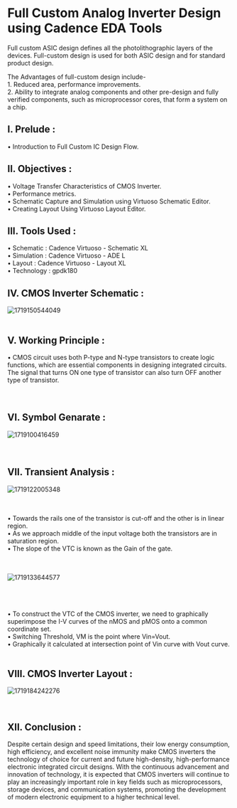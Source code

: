 # Full Custom Analog Inverter Design using Cadence EDA Tools
Full custom ASIC design defines all the photolithographic layers of the devices. Full-custom design is used for both ASIC design and for standard product design.

The Advantages of full-custom design include-<br>1. Reduced area, performance improvements.
<br>
2. Ability to integrate analog components and other pre-design and fully verified components, such as microprocessor cores, that form a system on a chip.

<h2>I. Prelude :</h2>

• Introduction to Full Custom IC Design Flow.

<h2>II. Objectives :</h2>

• Voltage Transfer Characteristics of CMOS Inverter.
<br>
• Performance metrics.
<br>
• Schematic Capture and Simulation using Virtuoso Schematic Editor.
<br>
• Creating Layout Using Virtuoso Layout Editor.

<h2>III. Tools Used :</h2>
• Schematic : Cadence Virtuoso - Schematic XL
<br>
• Simulation : Cadence Virtuoso - ADE L
<br>
• Layout : Cadence Virtuoso - Layout XL
<br>
• Technology : gpdk180

<h2>IV. CMOS Inverter Schematic :</h2>

![1719150544049](https://github.com/user-attachments/assets/bb20cffe-0b12-4dc4-bb82-3774492116df)
<br>
<BR>
<h2>V. Working Principle :</h2>

• CMOS circuit uses both P-type and N-type transistors to create logic functions, which are essential components in designing integrated circuits. The signal that turns ON one type of transistor can also turn OFF another type of transistor.
<br>
<br>
<br>
<h2>VI. Symbol Genarate :</h2>

![1719100416459](https://github.com/user-attachments/assets/60641c8a-65b9-4f6a-a454-7c638f4e35bc)
<br>
<br>
<br>
<h2>VII. Transient Analysis :</h2>

![1719122005348](https://github.com/user-attachments/assets/8fef94e6-8af4-476c-b2bb-25d1b1dde974)

<br>
<br>
• Towards the rails one of the transistor is cut-off and the other is in linear region.
<br>
• As we approach middle of the input voltage both the transistors are in saturation region.
<br>
• The slope of the VTC is known as the Gain of the gate.
<br>
<br>
<br>

![1719133644577](https://github.com/user-attachments/assets/4f74b137-234a-45f9-8779-567d1dc7f79c)

<br>
<br>
<br>
• To construct the VTC of the CMOS inverter, we need to graphically superimpose the I-V curves of the nMOS and pMOS onto a common    coordinate set.
<br>• Switching Threshold, VM is the point where Vin=Vout.
<br>• Graphically it calculated at intersection point of Vin curve with Vout curve.
<br>
<BR>


<h2>VIII. CMOS Inverter Layout :</h2>


![1719184242276](https://github.com/user-attachments/assets/e89fad23-2f36-4cb9-9089-111d403ab9df)

<br>
<h2>XII. Conclusion :</h2>

Despite certain design and speed limitations, their low energy consumption, high efficiency, and excellent noise immunity make CMOS inverters the technology of choice for current and future high-density, high-performance electronic integrated circuit designs. With the continuous advancement and innovation of technology, it is expected that CMOS inverters will continue to play an increasingly important role in key fields such as microprocessors, storage devices, and communication systems, promoting the development of modern electronic equipment to a higher technical level.

